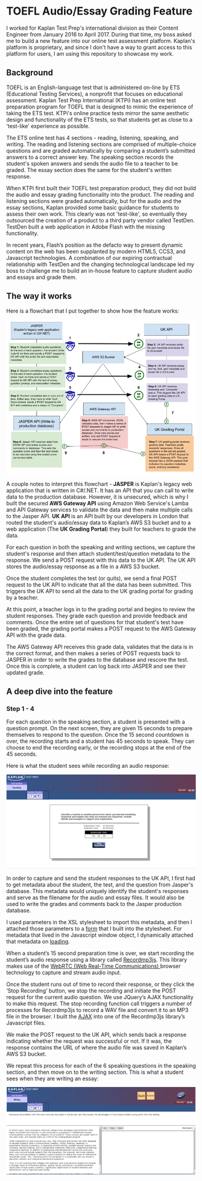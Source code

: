 # TOEFL Audio/Essay Grading Feature

I worked for Kaplan Test Prep's international division as their Content Engineer from January 2016 to April 2017. During that time, my boss asked me to build a new feature into our online test assessment platform. Kaplan's platform is proprietary, and since I don't have a way to grant access to this platform for users, I am using this repository to showcase my work.

## Background

TOEFL is an English-language test that is administered on-line by ETS (Educational Testing Services), a nonprofit that focuses on educational assessment. Kaplan Test Prep International (KTPi) has an online test preparation program for TOEFL that is designed to mimic the experience of taking the ETS test. KTPi's online practice tests mirror the same aesthetic design and functionality of the ETS tests, so that students get as close to a 'test-like' experience as possible.

The ETS online test has 4 sections - reading, listening, speaking, and writing. The reading and listening sections are comprised of multiple-choice questions and are graded automatically by comparing a student’s submitted answers to a correct answer key. The speaking section records the student's spoken answers and sends the audio file to a teacher to be graded. The essay section does the same for the student's written response.

When KTPi first built their TOEFL test preparation product, they did not build the audio and essay grading functionality into the product. The reading and listening sections were graded automatically, but for the audio and the essay sections, Kaplan provided some basic guidance for students to assess their own work. This clearly was not 'test-like', so eventually they outsourced the creation of a product to a third party vendor called TestDen. TestDen built a web application in Adobe Flash with the missing functionality.

In recent years, Flash’s position as the defacto way to present dynamic content on the web has been supplanted by modern HTML5, CCS3, and Javascript technologies. A combination of our expiring contractual relationship with TestDen and the changing technological landscape led my boss to challenge me to build an in-house feature to capture student audio and essays and grade them.

## The way it works

Here is a flowchart that I put together to show how the feature works:

![Workflow](https://github.com/ajessee/toefl_audio_essay_feature/blob/master/images/workflow_toefl_feature.png)

A couple notes to interpret this flowchart - **JASPER** is Kaplan's legacy web application that is written in C#/.NET. It has an API that you can call to write data to the production database. However, it is unsecured, which is why I built the secured **AWS Gateway API** using Amazon Web Service's Lamba and API Gateway services to validate the data and then make multiple calls to the Jasper API. **UK API** is an API built by our developers in London that routed the student's audio/essay data to Kaplan’s AWS S3 bucket and to a web application (The **UK Grading Portal**) they built for teachers to grade the data. 

For each question in both the speaking and writing sections, we capture the student's response and then attach student/test/question metadata to the response. We send a POST request with this data to the UK API. The UK API stores the audio/essay response as a file in a AWS S3 bucket.

Once the student completes the test (or quits), we send a final POST request to the UK API to indicate that all the data has been submitted. This triggers the UK API to send all the data to the UK grading portal for grading by a teacher.

At this point, a teacher logs in to the grading portal and begins to review the student responses. They grade each question and provide feedback and comments. Once the entire set of questions for that student's test have been graded, the grading portal makes a POST request to the AWS Gateway API with the grade data.

The AWS Gateway API receives this grade data, validates that the data is in the correct format, and then makes a series of POST requests back to JASPER in order to write the grades to the database and rescore the test. Once this is complete, a student can log back into JASPER and see their updated grade.

## A deep dive into the feature

### Step 1 - 4

For each question in the speaking section, a student is presented with a question prompt. On the next screen, they are given 15 seconds to prepare themselves to respond to the question. Once the 15 second countdown is over, the recording starts and a student has 45 seconds to speak. They can choose to end the recording early, or the recording stops at the end of the 45 seconds.

Here is what the student sees while recording an audio response:

![Audio Screen](https://github.com/ajessee/toefl_audio_essay_feature/blob/master/images/speaking_screen.png)

In order to capture and send the student responses to the UK API, I first had to get metadata about the student, the test, and the question from Jasper's database. This metadata would uniquely identify the student's responses and serve as the filename for the audio and essay files. It would also be used to write the grades and comments back to the Jasper production database. 

I used parameters in the XSL stylesheet to import this metadata, and then I attached those parameters to a [form](https://github.com/ajessee/toefl_audio_essay_feature/blob/master/xsl/IP_interactionControls.xsl#L102 "HTML form") that I built into the stylesheet. For metadata that lived in the Javascript window object, I dynamically attached that metadata on [loading](https://github.com/ajessee/toefl_audio_essay_feature/blob/master/xsl/IP_interactionControls.xsl#L188 "window load").

When a student’s 15 second preparation time is over, we start recording the student’s audio response using a library called [Recordmp3js](https://github.com/Audior/Recordmp3js "Recordmp3js"). This library makes use of the [WebRTC (Web Real-Time Communications) ](https://developer.mozilla.org/en-US/docs/Web/API/WebRTC_API "WebRTC (Web Real-Time Communications)") browser technology to capture and stream audio input. 

Once the student runs out of time to record their response, or they click the ‘Stop Recording’ button, we stop the recording and initiate the POST request for the current audio question. We use JQuery’s AJAX functionality to make this request. The stop recording function call triggers a number of processes for Recordmp3js to record a WAV file and convert it to an MP3 file in the browser. I built the [AJAX](https://github.com/ajessee/toefl_audio_essay_feature/blob/master/javascript/recordmp3.js#L217 "AJAX POST request") into one of the Recordmp3js library’s Javascript files.

We make the POST request to the UK API, which sends back a response indicating whether the request was successful or not. If it was, the response contains the URL of where the audio file was saved in Kaplan’s AWS S3 bucket. 

We repeat this process for each of the 6 speaking questions in the speaking section, and then move on to the writing section. This is what a student sees when they are writing an essay:

![Essay Screen](https://github.com/ajessee/toefl_audio_essay_feature/blob/master/images/essay_screen.png)

